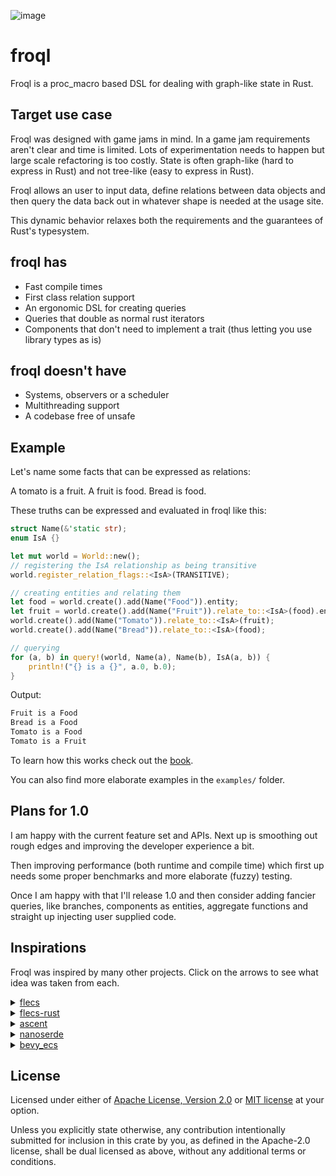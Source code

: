 ![image](https://raw.githubusercontent.com/gist/kampffrosch94/96566ce42758964cc6862971c60a8f7f/raw/230a84cd5b04ec6d77ca0edf39f835ed80a63d97/diagram.svg)

# froql

Froql is a proc_macro based DSL for dealing with graph-like state in Rust.

## Target use case
Froql was designed with game jams in mind.
In a game jam requirements aren't clear and time is limited. 
Lots of experimentation needs to happen but large scale refactoring is too costly.
State is often graph-like (hard to express in Rust) and not tree-like (easy to express in Rust).

Froql allows an user to input data, define relations between data objects and then
query the data back out in whatever shape is needed at the usage site.

This dynamic behavior relaxes both the requirements and the guarantees of Rust's typesystem.

## froql has
- Fast compile times
- First class relation support
- An ergonomic DSL for creating queries
- Queries that double as normal rust iterators
- Components that don't need to implement a trait (thus letting you use library types as is)

## froql doesn't have
- Systems, observers or a scheduler
- Multithreading support
- A codebase free of unsafe

## Example

Let's name some facts that can be expressed as relations:

A tomato is a fruit. A fruit is food. Bread is food.

These truths can be expressed and evaluated in froql like this:
```rust
struct Name(&'static str);
enum IsA {}

let mut world = World::new();
// registering the IsA relationship as being transitive
world.register_relation_flags::<IsA>(TRANSITIVE);

// creating entities and relating them
let food = world.create().add(Name("Food")).entity;
let fruit = world.create().add(Name("Fruit")).relate_to::<IsA>(food).entity;
world.create().add(Name("Tomato")).relate_to::<IsA>(fruit);
world.create().add(Name("Bread")).relate_to::<IsA>(food);

// querying
for (a, b) in query!(world, Name(a), Name(b), IsA(a, b)) {
    println!("{} is a {}", a.0, b.0);
}
```

Output:

```txt
Fruit is a Food
Bread is a Food
Tomato is a Food
Tomato is a Fruit
```

To learn how this works check out the [book](https://kampffrosch94.github.io/froql/).

You can also find more elaborate examples in the `examples/` folder.

## Plans for 1.0

I am happy with the current feature set and APIs. 
Next up is smoothing out rough edges and improving the developer experience a bit.

Then improving performance (both runtime and compile time) which first up needs some proper
benchmarks and more elaborate (fuzzy) testing.

Once I am happy with that I'll release 1.0 and then consider adding fancier queries, like
branches, components as entities, aggregate functions and straight up injecting user
supplied code.

## Inspirations

Froql was inspired by many other projects. 
Click on the arrows to see what idea was taken from each.

<details>
  <summary> <a href="https://github.com/SanderMertens/flecs">flecs</a> </summary>
  As far as I know this is the most advanced ECS out there at the moment.
  If you need something polyglot (it's written in C with bindings for lots of language),
  fancy features or state of the art performance, flecs is what I would recommend.
  
  The backing archetypical ECS of froql and its query language were inspired by flecs.
  Its creator wrote a lot of helpful articles about ECS design and also gave me direct advice ❤️
  
  Start by reading https://medium.com/@ajmmertens/building-an-ecs-storage-in-pictures-642b8bfd6e04
  if you are curious.
</details>
<details>
  <summary><a href="https://github.com/Indra-db/Flecs-Rust">flecs-rust</a></summary>
  The idea for EntityViews came from here.
</details>
<details>
  <summary><a href="https://github.com/s-arash/ascent">ascent</a></summary>
  Transpiling a query language to Rust.
  
  How ascent can interact with Rust by calling regular Rust functions is really cool.
  I want to explore that idea more for advanced queries.
</details>
<details>
  <summary><a href="https://github.com/not-fl3/nanoserde">nanoserde</a></summary>
  This is the fastest compiling proc macro crate for serialization I know.
  So copying from that I wrote froql's proc macro without any external dependencies.
</details>
<details>
  <summary><a href="https://github.com/bevyengine/bevy">bevy_ecs</a></summary>
  Bevy has lots of interesting ideas and I ignored most of them.
  Froql has a pretty different approach after all.
  
  But how bevy reserves entity IDs safely in deferred contexts is something I copied.
</details>


## License

Licensed under either of <a href="LICENSE-APACHE">Apache License, Version
2.0</a> or <a href="LICENSE-MIT">MIT license</a> at your option.

Unless you explicitly state otherwise, any contribution intentionally submitted
for inclusion in this crate by you, as defined in the Apache-2.0 license, shall
be dual licensed as above, without any additional terms or conditions.
